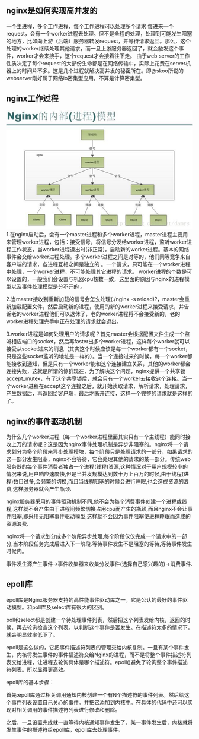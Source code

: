 ## nginx是如何实现高并发的
一个主进程，多个工作进程，每个工作进程可以处理多个请求
每进来一个request，会有一个worker进程去处理。但不是全程的处理，处理到可能发生阻塞的地方，比如向上游（后端）服务器转发request，并等待请求返回。那么，这个处理的worker继续处理其他请求，而一旦上游服务器返回了，就会触发这个事件，worker才会来接手，这个request才会接着往下走。
由于web server的工作性质决定了每个request的大部份生命都是在网络传输中，实际上花费在server机器上的时间片不多。这是几个进程就解决高并发的秘密所在。即@skoo所说的webserver刚好属于网络io密集型应用，不算是计算密集型。

## nginx工作过程
![image](images/nginx工作过程.jpeg)
1.在nginx启动后，会有一个master进程和多个worker进程，master进程主要用来管理worker进程，包括：接受信号，将信号分发给worker进程，监听worker进程工作状态，当worker进程退出时(非正常)，启动新的worker进程。基本的网络事件会交给worker进程处理。多个worker进程之间是对等的，他们同等竞争来自客户端的请求，各进程互相之间是独立的 。一个请求，只可能在一个worker进程中处理，一个worker进程，不可能处理其它进程的请求。 worker进程的个数是可以设置的，一般我们会设置与机器cpu核数一致，这里面的原因与nginx的进程模型以及事件处理模型是分不开的 。

2.当master接收到重新加载的信号会怎么处理(./nginx -s reload)?，master会重新加载配置文件，然后启动新的进程，使用的新的worker进程来接受请求，并告诉老的worker进程他们可以退休了，老的worker进程将不会接受新的，老的worker进程处理完手中正在处理的请求就会退出。

3.worker进程是如何处理用户的请求呢？首先master会根据配置文件生成一个监听相应端口的socket，然后再faster出多个worker进程，这样每个worker就可以接受从socket过来的消息（其实这个时候应该是每一个worker都有一个socket，只是这些socket监听的地址是一样的）。当一个连接过来的时候，每一个worker都能接收到通知，但是只有一个worker能和这个连接建立关系，其他的worker都会连接失败，这就是所谓的惊群现在，为了解决这个问题，nginx提供一个共享锁accept_mutex，有了这个共享锁后，就会只有一个worker去接收这个连接。当一个worker进程在accept这个连接之后，就开始读取请求，解析请求，处理请求，产生数据后，再返回给客户端，最后才断开连接，这样一个完整的请求就是这样的了。

## nginx的事件驱动机制
为什么几个worker进程（每一个worker进程里面其实只有一个主线程）能同时接收上万的请求呢？这是因为nginx事件处理机制是异步非阻塞的。nginx将一个请求划分为多个阶段来异步处理模块，每个阶段只是处理请求的一部分，如果请求的这一部分发生阻塞，nginx不会等待，它会处理其他的请求的某一部分。传统web服务器的每个事件消费者独占一个进程(线程)资源,这种情况对于用户规模较小的情况来说,用户响应速度快,但是当并发规模达到数十万上百万的时候,由于线程(进程)数目过多,会频繁的切换,而且当线程阻塞的时候会进行睡眠,也会造成资源的浪费,这样服务器就会产生瓶颈.

nginx服务器采用的事件驱动机制不同,他不会为每个消费事件创建一个进程或线程,这样就不会产生由于进程间频繁切换占用cpu而产生的瓶颈,而且nginx不会让事件阻塞,即采用无阻塞事件驱动模型,这样就不会因为事件阻塞使进程睡眠而造成的资源浪费.

nginx将一个请求划分成多个阶段异步处理,每个阶段仅仅完成一个请求中的一部分,当本阶段任务完成后进入下一阶段.等待事件发生不是阻塞的等待,等待事件发生时候内。

事件发生源产生事件->事件收集器来收集分发事件(选择自己感兴趣的)->消费事件.

## epoll库
epoll库是Nginx服务器支持的高性能事件驱动库之一。它是公认的最好的事件驱动模型。和poll库及select库有很大的区别。

poll和select都是创建一个待处理事件列表，然后把这个列表发给内核，返回的时候，再去轮询检查这个列表。以判断这个事件是否发生。在描述符太多的情况下，就会明显效率低下了。

epoll是这么做的，它把事件描述符列表的管理交给内核复制。一旦有某个事件发生，内核将发生事件的事件描述符交给Nginx的进程，而不是将整个事件描述符列表交给进程，让进程去轮询具体是哪个描述符。epoll()避免了轮询整个事件描述符列表。所以显得更高效。

epoll库的基本步骤：

首先:epoll库通过相关调用通知内核创建一个有N个描述符的事件列表。然后给这个事件列表设置自己关心的事件。并把它添加到内核中。在具体的代码中还可以实现对相关调用的事件描述符列表进行修改和删除。

之后，一旦设置完成就一直等待内核通知事件发生了，某一事件发生后，内核就将发生事件的描述符给epoll库，epoll库去处理事件。